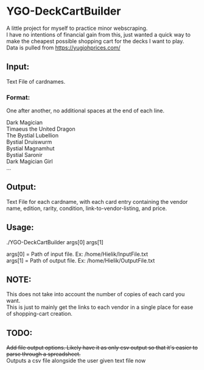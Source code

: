 # YGO-DeckCartBuilder

A little project for myself to practice minor webscraping.  
I have no intentions of financial gain from this, just wanted a quick way to make the cheapest possible shopping cart for the decks I want to play.  
Data is pulled from https://yugiohprices.com/  

## Input:
Text File of cardnames.  
### Format:
One after another, no additional spaces at the end of each line.  

Dark Magician  
Timaeus the United Dragon  
The Bystial Lubellion  
Bystial Druiswurm  
Bystial Magnamhut  
Bystial Saronir  
Dark Magician Girl  
...  

## Output:
Text File for each cardname, with each card entry containing the vendor name, edition, rarity, condition, link-to-vendor-listing, and price.  

## Usage:
./YGO-DeckCartBuilder args[0] args[1]

args[0] = Path of input file. Ex: /home/Hielik/InputFile.txt  
args[1] = Path of output file. Ex: /home/Hielik/OutputFile.txt  

## NOTE:
This does not take into account the number of copies of each card you want.   
This is just to mainly get the links to each vendor in a single place for ease of shopping-cart creation.  

## TODO:
~~Add file output options. Likely have it as only csv output so that it's easier to parse through a spreadsheet.~~  
Outputs a csv file alongside the user given text file now
